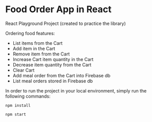 # Food Order App in React

React Playground Project (created to practice the library)

Ordering food features:
- List items from the Cart
- Add item in the Cart
- Remove item from the Cart
- Increase Cart item quantity in the Cart
- Decrease item quantity from the Cart
- Clear Cart
- Add meal order from the Cart into Firebase db
- List meal orders stored in Firebase db

In order to run the project in your local environment, simply run the following commands:

`npm install`

`npm start`
